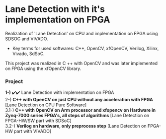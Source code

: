 # Lane Detection with it's implementation on FPGA
Realization of 'Lane Detection' on CPU and implementation on FPGA using SDSOC and VIVADO. <br />

* Key terms for used softwares: C++, OpenCV, xfOpenCV, Verilog, Xilinx, Vivado, SdSoC. <br />

This project was realized in C ++ with OpenCV and was later implemented on FPGA using the xfOpenCV library. <br />


### Project
**1-)** :heavy_check_mark::heavy_check_mark: Lane Detection with implementation on FPGA <br />
2-) **C++ with OpenCV on just CPU without any acceleration with FPGA** [Lane Detection on CPU Pure Software]<br />
3.1-) **C++ with OpenCV on Arm processor and xfopencv on Hardware in Zynq-7000 series FPGA's, all steps of algorithms** [Lane Detection on FPGA-HW/SW part with SDSoC] <br />
3.2-) **Verilog on hardware, only preprocess step**  [Lane Detection on FPGA-HW part with VIVADO] <br />